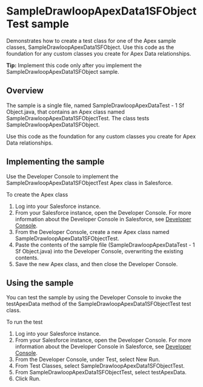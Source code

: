 SampleDrawloopApexData1SFObjectTest sample
==========================================

Demonstrates how to create a test class for one of the Apex sample classes, SampleDrawloopApexData1SFObject. Use this code as the foundation for any custom classes you create for Apex Data relationships.

**Tip:** Implement this code only after you implement the SampleDrawloopApexData1SFObject sample.

Overview
--------

The sample is a single file, named SampleDrawloopApexDataTest - 1 Sf Object.java, that contains an Apex class named SampleDrawloopApexData1SFObjectTest. The class tests SampleDrawloopApexData1SFObject.

Use this code as the foundation for any custom classes you create for Apex Data relationships.

Implementing the sample
-----------------------

Use the Developer Console to implement the SampleDrawloopApexData1SFObjectTest Apex class in Salesforce.

To create the Apex class

1. Log into your Salesforce instance.
1. From your Salesforce instance, open the Developer Console. For more information about the Developer Console in Salesforce, see [Developer Console](https://developer.salesforce.com/page/Developer_Console).
1. From the Developer Console, create a new Apex class named SampleDrawloopApexData1SFObjectTest.
1. Paste the contents of the sample file (SampleDrawloopApexDataTest - 1 Sf Object.java) into the Developer Console, overwriting the existing contents.
1. Save the new Apex class, and then close the Developer Console.

Using the sample
----------------

You can test the sample by using the Developer Console to invoke the testApexData method of the SampleDrawloopApexData1SFObjectTest test class.

To run the test

1. Log into your Salesforce instance.
1. From your Salesforce instance, open the Developer Console. For more information about the Developer Console in Salesforce, see [Developer Console](https://developer.salesforce.com/page/Developer_Console).
1. From the Developer Console, under Test, select New Run.
1. From Test Classes, select SampleDrawloopApexData1SFObjectTest.
1. From SampleDrawloopApexData1SFObjectTest, select testApexData.
1. Click Run.